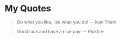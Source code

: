 My Quotes
=========

> Do what you like, like what you do!  -- Ivan Tham

> Good luck and have a nice day!  -- Pickfire

